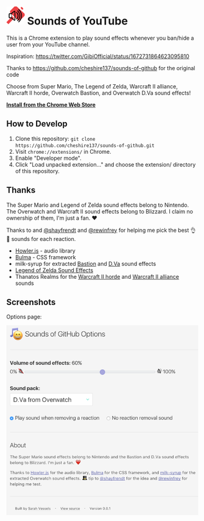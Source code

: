 # ![icon](extension/icon48.png) Sounds of YouTube

This is a Chrome extension to play sound effects whenever you ban/hide a user from your YouTube channel. 

Inspiration: https://twitter.com/GibiOfficial/status/1672731864623095810


Thanks to https://github.com/cheshire137/sounds-of-github for the original code


Choose from Super Mario, The Legend of Zelda, Warcraft II alliance,
Warcraft II horde, Overwatch Bastion, and Overwatch D.Va sound effects!

**[Install from the Chrome Web Store](https://chrome.google.com/webstore/detail/sounds-of-github/dahmkeokilolnpmidacepocehjjhbhnp?hl=en-US&gl=US)**

## How to Develop

1. Clone this repository: `git clone https://github.com/cheshire137/sounds-of-github.git`
1. Visit `chrome://extensions/` in Chrome.
1. Enable "Developer mode".
1. Click "Load unpacked extension..." and choose the extension/ directory of this repository.

## Thanks

The Super Mario and Legend of Zelda sound effects belong to Nintendo. The
Overwatch and Warcraft II sound effects belong to Blizzard. I claim no ownership
of them, I'm just a fan. :heart:

Thanks to and [@shayfrendt](https://github.com/shayfrendt) and [@rewinfrey](https://github.com/rewinfrey) for helping me pick the best :ok_hand: :100: sounds for each reaction.

- [Howler.js](https://github.com/goldfire/howler.js) - audio library
- [Bulma](http://bulma.io/documentation/elements/form/) - CSS framework
- milk-syrup for extracted [Bastion](http://milk-syrup.tumblr.com/bastion) and [D.Va](http://milk-syrup.tumblr.com/d.va) sound effects
- [Legend of Zelda Sound Effects](http://noproblo.dayjo.org/ZeldaSounds/)
- Thanatos Realms for the [Warcraft II horde](http://www.thanatosrealms.com/war2/horde-sounds) and [Warcraft II alliance](http://www.thanatosrealms.com/war2/alliance-sounds) sounds

## Screenshots

Options page:

![screenshot of options](https://raw.githubusercontent.com/cheshire137/sounds-of-github/master/screenshot.png)
